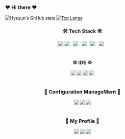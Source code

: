 ### ❤ Hi there ❤
<!--
**hyesun9901/hyesun9901** is a ✨ _special_ ✨ repository because its `README.md` (this file) appears on your GitHub profile.

Here are some ideas to get you started:

- 🔭 I’m currently working on ...
- 🌱 I’m currently learning ...
- 👯 I’m looking to collaborate on ...
- 🤔 I’m looking for help with ...
- 💬 Ask me about ...
- 📫 How to reach me: ...
- 😄 Pronouns: ...
- ⚡ Fun fact: ...
-->
![Hyesun's GitHub stats](https://github-readme-stats.vercel.app/api?username=hyesun9901&show_icons=true&theme=radical)
[![Top Langs](https://github-readme-stats.vercel.app/api/top-langs/?username=hyesun9901)](https://github.com/anuraghazra/github-readme-stats)
<h3 align="center"><b>🛠 Tech Stack 🛠</b></h3>
<div align="center">
  <img src="https://img.shields.io/badge/Java-007396?style=flat&logo=Java&logoColor=white" />
  <img src="https://img.shields.io/badge/c++-00599C?style=flat&logo=c%2B%2B&logoColor=white"/></a> &nbsp 
  <img src="https://img.shields.io/badge/HTML5-E34F26?style=flat&logo=HTML5&logoColor=white"/></a> &nbsp
  <img src="https://img.shields.io/badge/CSS3-1572B6?style=flat&logo=CSS3&logoColor=white"/></a> &nbsp
  <img src="https://img.shields.io/badge/JavaScript-F7DF1E?style=flat&logo=JavaScript&logoColor=white"/></a> &nbsp
  <img src="https://img.shields.io/badge/Objective C-000000?style=flat&logo=Apple&logoColor=white"/></a> &nbsp 
</div>
</br>
<h3 align="center"><b>⚙ IDE ⚙</b></h3>
<div align="center">
  <img src="https://img.shields.io/badge/Android-3DDC84?style=flat&logo=Android&logoColor=white"/></a>
  <img src="https://img.shields.io/badge/Inteli J-0071C5?style=flat&logo=IntelliJ IDEA&logoColor=white"/></a>
  <img src="https://img.shields.io/badge/Xcode-147EFB?style=flat&logo=Xcode&logoColor=white"/></a>
  <img src="https://img.shields.io/badge/Visual Studio-5C2D91?style=flat&logo=Visual Studio&logoColor=white"/></a>
</div>
</br>
<h3 align="center"><b>📃 Configuration ManageMent 📃<b></h3>
<div align="center">
  <img src="https://img.shields.io/badge/Visual Studio Team Foundation Server-5C2D91?style=flat&logo=Visual Studio&logoColor=white"/></a>
  <img src="https://img.shields.io/badge/Azure DevOps-00599C?style=flat&logo=Azure DevOps&logoColor=white"/></a>
  <img src="https://img.shields.io/badge/Git-F05032?style=flat&logo=Git&logoColor=white"/></a>
</div>
</br>
<h3 align="center"><b>👤 My Profile 👤<b></h3>
<div align="center">
  <img src="https://img.shields.io/badge/LinkedIn-0A66C2?style=flat&logo=LinkedIn&logoColor=white"/></a>
  <img src="https://img.shields.io/badge/E Mail-EA4335?style=flat&logo=Gmail&logoColor=white"/></a>
  <img src="https://img.shields.io/badge/Instagram-E4405F?style=flat&logo=Instagram&logoColor=white"/></a>
</div>
